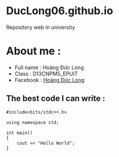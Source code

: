 # DucLong06.github.io
 Repository web in university
# About me :
  - Full name : Hoàng Đức Long
  - Class : D13CNPM5_EPUIT
  - Facebook : [Hoàng Đức Long](https://www.facebook.com/duclong2k)
  
## The best code I can write :
 ```
 #include<bits/stdc++.h>
 
 using namespace std;
 
 int main()
 {
     cout << "Hello World";
 }
 ```
